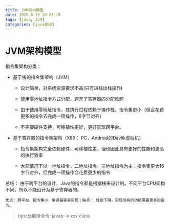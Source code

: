 ```yaml
---
title: JVM架构模型
date: 2020-6-19 10:23:15
tags: [java, JVM]
categories: [java基础]
---
```





# JVM架构模型  

指令集架构分类：  

- 基于栈的指令集架构（JVM）　

  - 设计简单，对系统资源要求不高(只有进栈出栈操作)  

  - 使用零地址指令方式分配，避开了寄存器的分配难题  

  - 由于使用零地址指令，其执行过程依赖于操作栈。指令集更小（但会花费更多的指令去完成一项操作，8字节对齐）  

  - 不需要硬件支持，可移植性更好，更好实现跨平台。
  　
- 基于寄存器的指令集架构（X86： PC，Android的Davlik虚拟机）  

  - 指令集架构完全依赖硬件，可移植性差，但也因此具有更好的性能和更高的执行效率

  - 大部情况下以一地址指令，二地址指令，三地址指令为主；指令集更大16字节对齐，但完成一项操作会花费更少的指令   


总结： 由于跨平台的设计，Java的指令都是根据栈来设计的。不同平台CPU架构不同，所以不能设计为基于寄存器的。

`优点: 跨平台，指令集小，编译器容易实现；缺点： 性能下降，实现同样的功能需要更多的指令。`

> tips:反编译命令:   javap -v xxx.class
